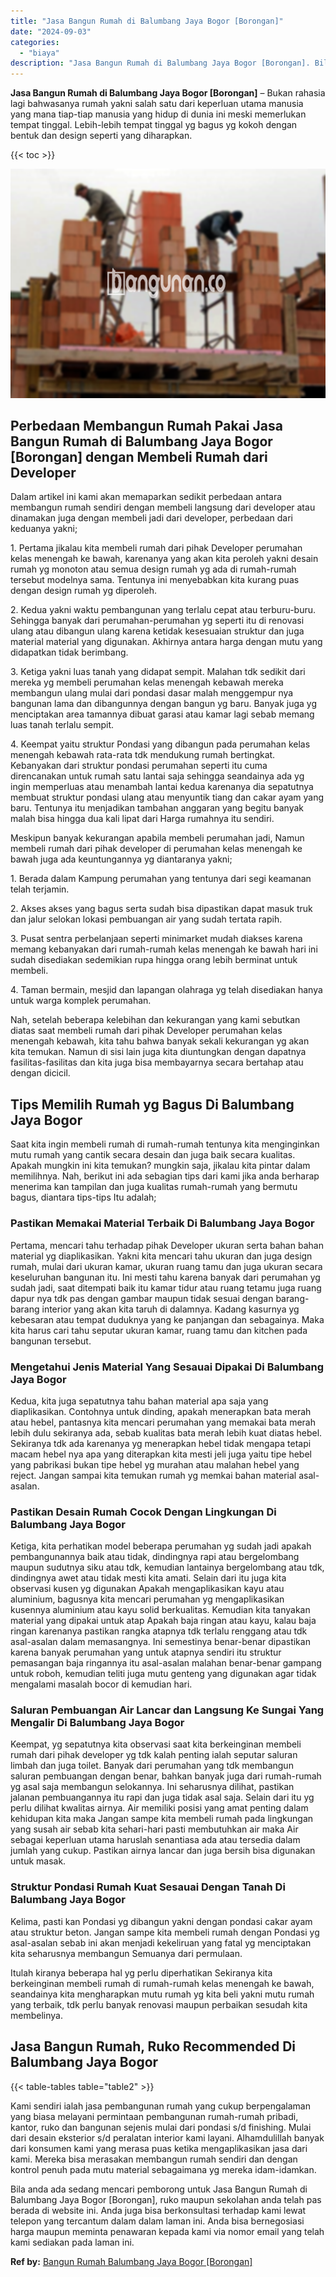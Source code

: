 ```yaml
---
title: "Jasa Bangun Rumah di Balumbang Jaya Bogor [Borongan]"
date: "2024-09-03"
categories: 
  - "biaya"
description: "Jasa Bangun Rumah di Balumbang Jaya Bogor [Borongan]. Bila anda ada sedang mencari pemborong untuk Jasa Bangun Rumah di Balumbang Jaya Bogor [Borongan], ru..."
---
```


**Jasa Bangun Rumah di Balumbang Jaya Bogor \[Borongan\]** – Bukan rahasia lagi bahwasanya rumah yakni salah satu dari keperluan utama manusia yang mana tiap-tiap manusia yang hidup di dunia ini meski memerlukan tempat tinggal. Lebih-lebih tempat tinggal yg bagus yg kokoh dengan bentuk dan design seperti yang diharapkan.

{{< toc >}}

![Jasa Bangun Rumah di Balumbang Jaya Bogor [Borongan]](/images/borong-bangunan-07.png)

## Perbedaan Membangun Rumah Pakai Jasa Bangun Rumah di Balumbang Jaya Bogor \[Borongan\] dengan Membeli Rumah dari Developer

Dalam artikel ini kami akan memaparkan sedikit perbedaan antara membangun rumah sendiri dengan membeli langsung dari developer atau dinamakan juga dengan membeli jadi dari developer, perbedaan dari keduanya yakni;

1\. Pertama jikalau kita membeli rumah dari pihak Developer perumahan kelas menengah ke bawah, karenanya yang akan kita peroleh yakni desain rumah yg monoton atau semua design rumah yg ada di rumah-rumah tersebut modelnya sama. Tentunya ini menyebabkan kita kurang puas dengan design rumah yg diperoleh.

2\. Kedua yakni waktu pembangunan yang terlalu cepat atau terburu-buru. Sehingga banyak dari perumahan-perumahan yg seperti itu di renovasi ulang atau dibangun ulang karena ketidak kesesuaian struktur dan juga material material yang digunakan. Akhirnya antara harga dengan mutu yang didapatkan tidak berimbang.

3\. Ketiga yakni luas tanah yang didapat sempit. Malahan tdk sedikit dari mereka yg membeli perumahan kelas menengah kebawah mereka membangun ulang mulai dari pondasi dasar malah menggempur nya bangunan lama dan dibangunnya dengan bangun yg baru. Banyak juga yg menciptakan area tamannya dibuat garasi atau kamar lagi sebab memang luas tanah terlalu sempit.

4\. Keempat yaitu struktur Pondasi yang dibangun pada perumahan kelas menengah kebawah rata-rata tdk mendukung rumah bertingkat. Kebanyakan dari struktur pondasi perumahan seperti itu cuma direncanakan untuk rumah satu lantai saja sehingga seandainya ada yg ingin memperluas atau menambah lantai kedua karenanya dia sepatutnya membuat struktur pondasi ulang atau menyuntik tiang dan cakar ayam yang baru. Tentunya itu menjadikan tambahan anggaran yang begitu banyak malah bisa hingga dua kali lipat dari Harga rumahnya itu sendiri.

Meskipun banyak kekurangan apabila membeli perumahan jadi, Namun membeli rumah dari pihak developer di perumahan kelas menengah ke bawah juga ada keuntungannya yg diantaranya yakni;

1\. Berada dalam Kampung perumahan yang tentunya dari segi keamanan telah terjamin.

2\. Akses akses yang bagus serta sudah bisa dipastikan dapat masuk truk dan jalur selokan lokasi pembuangan air yang sudah tertata rapih.

3\. Pusat sentra perbelanjaan seperti minimarket mudah diakses karena memang kebanyakan dari rumah-rumah kelas menengah ke bawah hari ini sudah disediakan sedemikian rupa hingga orang lebih berminat untuk membeli.

4\. Taman bermain, mesjid dan lapangan olahraga yg telah disediakan hanya untuk warga komplek perumahan.

Nah, setelah beberapa kelebihan dan kekurangan yang kami sebutkan diatas saat membeli rumah dari pihak Developer perumahan kelas menengah kebawah, kita tahu bahwa banyak sekali kekurangan yg akan kita temukan. Namun di sisi lain juga kita diuntungkan dengan dapatnya fasilitas-fasilitas dan kita juga bisa membayarnya secara bertahap atau dengan dicicil.

## Tips Memilih Rumah yg Bagus Di Balumbang Jaya Bogor

Saat kita ingin membeli rumah di rumah-rumah tentunya kita menginginkan mutu rumah yang cantik secara desain dan juga baik secara kualitas. Apakah mungkin ini kita temukan? mungkin saja, jikalau kita pintar dalam memilihnya. Nah, berikut ini ada sebagian tips dari kami jika anda berharap menerima kan tampilan dan juga kualitas rumah-rumah yang bermutu bagus, diantara tips-tips Itu adalah;

### Pastikan Memakai Material Terbaik Di Balumbang Jaya Bogor

Pertama, mencari tahu terhadap pihak Developer ukuran serta bahan bahan material yg diaplikasikan. Yakni kita mencari tahu ukuran dan juga design rumah, mulai dari ukuran kamar, ukuran ruang tamu dan juga ukuran secara keseluruhan bangunan itu. Ini mesti tahu karena banyak dari perumahan yg sudah jadi, saat ditempati baik itu kamar tidur atau ruang tetamu juga ruang dapur nya tdk pas dengan gambar maupun tidak sesuai dengan barang-barang interior yang akan kita taruh di dalamnya. Kadang kasurnya yg kebesaran atau tempat duduknya yang ke panjangan dan sebagainya. Maka kita harus cari tahu seputar ukuran kamar, ruang tamu dan kitchen pada bangunan tersebut.

### Mengetahui Jenis Material Yang Sesauai Dipakai Di Balumbang Jaya Bogor

Kedua, kita juga sepatutnya tahu bahan material apa saja yang diaplikasikan. Contohnya untuk dinding, apakah menerapkan bata merah atau hebel, pantasnya kita mencari perumahan yang memakai bata merah lebih dulu sekiranya ada, sebab kualitas bata merah lebih kuat diatas hebel. Sekiranya tdk ada karenanya yg menerapkan hebel tidak mengapa tetapi macam hebel nya apa yang diterapkan kita mesti jeli juga yaitu tipe hebel yang pabrikasi bukan tipe hebel yg murahan atau malahan hebel yang reject. Jangan sampai kita temukan rumah yg memkai bahan material asal-asalan.

### Pastikan Desain Rumah Cocok Dengan Lingkungan Di Balumbang Jaya Bogor

Ketiga, kita perhatikan model beberapa perumahan yg sudah jadi apakah pembangunannya baik atau tidak, dindingnya rapi atau bergelombang maupun sudutnya siku atau tdk, kemudian lantainya bergelombang atau tdk, dindingnya awet atau tidak mesti kita amati. Selain dari itu juga kita observasi kusen yg digunakan Apakah mengaplikasikan kayu atau aluminium, bagusnya kita mencari perumahan yg mengaplikasikan kusennya aluminium atau kayu solid berkualitas. Kemudian kita tanyakan material yang dipakai untuk atap Apakah baja ringan atau kayu, kalau baja ringan karenanya pastikan rangka atapnya tdk terlalu renggang atau tdk asal-asalan dalam memasangnya. Ini semestinya benar-benar dipastikan karena banyak perumahan yang untuk atapnya sendiri itu struktur pemasangan baja ringannya itu asal-asalan malahan benar-benar gampang untuk roboh, kemudian teliti juga mutu genteng yang digunakan agar tidak mengalami masalah bocor di kemudian hari.

### Saluran Pembuangan Air Lancar dan Langsung Ke Sungai Yang Mengalir Di Balumbang Jaya Bogor

Keempat, yg sepatutnya kita observasi saat kita berkeinginan membeli rumah dari pihak developer yg tdk kalah penting ialah seputar saluran limbah dan juga toilet. Banyak dari perumahan yang tdk membangun saluran pembuangan dengan benar, bahkan banyak juga dari rumah-rumah yg asal saja membangun selokannya. Ini seharusnya dilihat, pastikan jalanan pembuangannya itu rapi dan juga tidak asal saja. Selain dari itu yg perlu dilihat kwalitas airnya. Air memiliki posisi yang amat penting dalam kehidupan kita maka Jangan sampe kita membeli rumah pada lingkungan yang susah air sebab kita sehari-hari pasti membutuhkan air maka Air sebagai keperluan utama haruslah senantiasa ada atau tersedia dalam jumlah yang cukup. Pastikan airnya lancar dan juga bersih bisa digunakan untuk masak.

### Struktur Pondasi Rumah Kuat Sesauai Dengan Tanah Di Balumbang Jaya Bogor

Kelima, pasti kan Pondasi yg dibangun yakni dengan pondasi cakar ayam atau struktur beton. Jangan sampe kita membeli rumah dengan Pondasi yg asal-asalan sebab ini akan menjadi kekeliruan yang fatal yg menciptakan kita seharusnya membangun Semuanya dari permulaan.

Itulah kiranya beberapa hal yg perlu diperhatikan Sekiranya kita berkeinginan membeli rumah di rumah-rumah kelas menengah ke bawah, seandainya kita mengharapkan mutu rumah yg kita beli yakni mutu rumah yang terbaik, tdk perlu banyak renovasi maupun perbaikan sesudah kita membelinya.

## Jasa Bangun Rumah, Ruko Recommended Di Balumbang Jaya Bogor

{{< table-tables table="table2" >}}

Kami sendiri ialah jasa pembangunan rumah yang cukup berpengalaman yang biasa melayani permintaan pembangunan rumah-rumah pribadi, kantor, ruko dan bangunan sejenis mulai dari pondasi s/d finishing. Mulai dari desain eksterior s/d peralatan interior kami layani. Alhamdulillah banyak dari konsumen kami yang merasa puas ketika mengaplikasikan jasa dari kami. Mereka bisa merasakan membangun rumah sendiri dan dengan kontrol penuh pada mutu material sebagaimana yg mereka idam-idamkan.

Bila anda ada sedang mencari pemborong untuk Jasa Bangun Rumah di Balumbang Jaya Bogor \[Borongan\], ruko maupun sekolahan anda telah pas berada di website ini. Anda juga bisa berkonsultasi terhadap kami lewat telepon yang tercantum dalam dalam laman ini. Anda bisa bernegosiasi harga maupun meminta penawaran kepada kami via nomor email yang telah kami sediakan pada laman ini.

**Ref by:** [Bangun Rumah Balumbang Jaya Bogor [Borongan]](https://id.wikipedia.org/wiki/Bangun)
